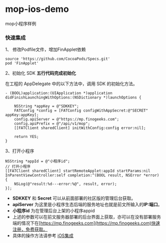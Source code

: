 # mop-ios-demo
mop小程序样例

### 快速集成

1、 修改Podfile文件，增加FinApplet依赖

```
source 'https://github.com/CocoaPods/Specs.git'
pod 'FinApplet'
```
2、初始化 SDK **五行代码完成初始化**

在工程的 AppDelegate 中的以下方法中，调用 SDK 的初始化方法。

```
- (BOOL)application:(UIApplication *)application didFinishLaunchingWithOptions:(NSDictionary *)launchOptions {
	
    NSString *appKey = @"SDKKEY";
    FATConfig *config = [FATConfig configWithAppSecret:@"SECRET" appKey:appKey];
    config.apiServer = @"https://mp.finogeeks.com"; 
    config.apiPrefix = @"/api/v1/mop";
    [[FATClient sharedClient] initWithConfig:config error:nil];
    
    return YES;
}
```

3、打开小程序

```
NSString *appId = @"小程序id";
// 打开小程序
[[FATClient sharedClient] startRemoteApplet:appId startParams:nil InParentViewController:self completion:^(BOOL result, NSError *error) {
    NSLog(@"result:%d---error:%@", result, error);
}];
```

* **SDKKEY** 和 **Secret** 可以从前面部署的社区版的管理后台获取。
* **apiServer** 为这里是小程序生态后端的服务地址也就是前文所输入的**IP:端口**。
* **小程序id** 为在管理后台上架的小程序appid
* 上述的参数可以在前文服务器部署的后台界面上获取，亦可以在没有部署服务端的情况下在[https://mp.finogeeks.com](https://mp.finogeeks.com)快速注册，免费获取。
* 具体的操作方法请参考 [iOS集成](https://mp.finogeeks.com/mop/document/runtime-sdk/sdk-integrate/ios.html)

